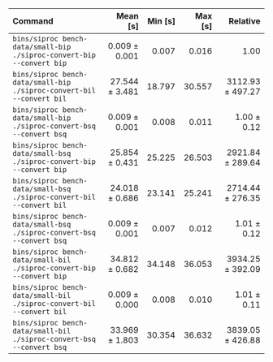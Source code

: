 | Command | Mean [s] | Min [s] | Max [s] | Relative |
|:---|---:|---:|---:|---:|
| `bins/siproc bench-data/small-bip ./siproc-convert-bip --convert bip` | 0.009 ± 0.001 | 0.007 | 0.016 | 1.00 |
| `bins/siproc bench-data/small-bip ./siproc-convert-bil --convert bil` | 27.544 ± 3.481 | 18.797 | 30.557 | 3112.93 ± 497.27 |
| `bins/siproc bench-data/small-bip ./siproc-convert-bsq --convert bsq` | 0.009 ± 0.001 | 0.008 | 0.011 | 1.00 ± 0.12 |
| `bins/siproc bench-data/small-bsq ./siproc-convert-bip --convert bip` | 25.854 ± 0.431 | 25.225 | 26.503 | 2921.84 ± 289.64 |
| `bins/siproc bench-data/small-bsq ./siproc-convert-bil --convert bil` | 24.018 ± 0.686 | 23.141 | 25.241 | 2714.44 ± 276.35 |
| `bins/siproc bench-data/small-bsq ./siproc-convert-bsq --convert bsq` | 0.009 ± 0.001 | 0.007 | 0.012 | 1.01 ± 0.12 |
| `bins/siproc bench-data/small-bil ./siproc-convert-bip --convert bip` | 34.812 ± 0.682 | 34.148 | 36.053 | 3934.25 ± 392.09 |
| `bins/siproc bench-data/small-bil ./siproc-convert-bil --convert bil` | 0.009 ± 0.000 | 0.008 | 0.010 | 1.01 ± 0.11 |
| `bins/siproc bench-data/small-bil ./siproc-convert-bsq --convert bsq` | 33.969 ± 1.803 | 30.354 | 36.632 | 3839.05 ± 426.88 |
